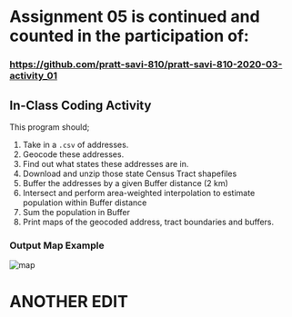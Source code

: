 # Assignment 05 is continued and counted in the participation of:
### https://github.com/pratt-savi-810/pratt-savi-810-2020-03-activity_01


## In-Class Coding Activity

This program should;

1. Take in a `.csv` of addresses.
2. Geocode these addresses. 
3. Find out what states these addresses are in. 
4. Download and unzip those state Census Tract shapefiles
5. Buffer the addresses by a given Buffer distance (2 km)
6. Intersect and perform area-weighted interpolation to estimate population within Buffer distance
7. Sum the population in Buffer
8. Print maps of the geocoded address, tract boundaries and buffers. 

### Output Map Example
![map](https://github.com/pratt-savi-810/pratt-savi-810-2020-03-activity_01/blob/master/maps/_examples/map_0_int_tract_pop.png?raw=true)


# ANOTHER EDIT 